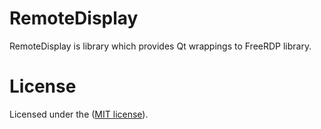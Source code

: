 RemoteDisplay
=============

RemoteDisplay is library which provides Qt wrappings to FreeRDP library.

License
=======
Licensed under the ([MIT license](LICENSE)).
